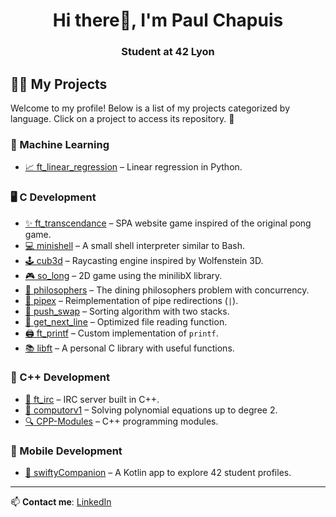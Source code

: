<h1 align="center">Hi there👋, I'm Paul Chapuis</h1>
<h3 align="center">Student at 42 Lyon</h3>

## 👨‍💻 My Projects  

Welcome to my profile! Below is a list of my projects categorized by language. Click on a project to access its repository. 🚀  

### 🔢 Machine Learning  
- [📈 ft_linear_regression](https://github.com/pchapuis1/ft_linear_regression) – Linear regression in Python.  

### 🖥️ C Development  
- [✨ ft_transcendance](https://github.com/transcendencia/ft_transcendence) – SPA website game inspired of the original pong game.  
- [💻 minishell](https://github.com/pchapuis1/minishell) – A small shell interpreter similar to Bash.  
- [🕹️ cub3d](https://github.com/pchapuis1/cub3d) – Raycasting engine inspired by Wolfenstein 3D.
- [🎮 so_long](https://github.com/pchapuis1/so_long) – 2D game using the minilibX library.  
- [🤔 philosophers](https://github.com/pchapuis1/philosophers) – The dining philosophers problem with concurrency.  
- [🔗 pipex](https://github.com/pchapuis1/pipex) – Reimplementation of pipe redirections (`|`).  
- [🔢 push_swap](https://github.com/pchapuis1/push_swap) – Sorting algorithm with two stacks.  
- [📖 get_next_line](https://github.com/pchapuis1/get_next_line) – Optimized file reading function.  
- [🖨️ ft_printf](https://github.com/pchapuis1/ft_printf) – Custom implementation of `printf`.  
- [📚 libft](https://github.com/pchapuis1/libft) – A personal C library with useful functions.  

### 💎 C++ Development  
- [💬 ft_irc](https://github.com/pchapuis1/ft_irc) – IRC server built in C++.  
- [🧮 computorv1](https://github.com/pchapuis1/computorv1) – Solving polynomial equations up to degree 2.  
- [🔍 CPP-Modules](https://github.com/pchapuis1/CPP-Modules) – C++ programming modules.  

### 📱 Mobile Development  
- [📲 swiftyCompanion](https://github.com/pchapuis1/swiftyCompanion) – A Kotlin app to explore 42 student profiles.  

---  

📫 **Contact me**: [LinkedIn](www.linkedin.com/in/paulchapuis)
